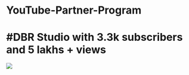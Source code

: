 # YouTube-Partner-Program
#  #DBR Studio with 3.3k subscribers and 5 lakhs + views
[![](https://img.youtube.com/vi/UCAJDxZ9XUbcc8e866VvQmRQ/0.jpg)](https://www.youtube.com/channel/UCAJDxZ9XUbcc8e866VvQmRQ)
